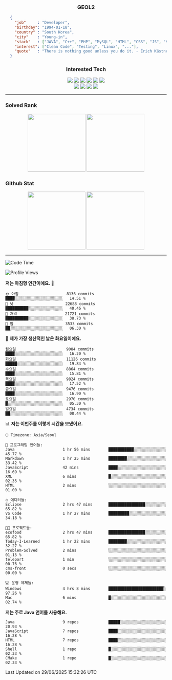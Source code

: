 <div align="center">

  ### GEOL2
</div>

```json
  {
    "job"     : "Developer",
    "birthday": "1994-01-18",
    "country" : "South Korea",
    "city"    : "Young-in",
    "stack"   : ["JAVA", "C++", "PHP", "MySQL", "HTML", "CSS", "JS", "Vue", "..."],
    "interest": ["Clean Code", "Testing", "Linux", "..."], 
    "quote"   : "There is nothing good unless you do it. - Erich Kästner"
  }
  ```
  
<div align="center">
  
  ### Interested Tech
  
  <img src="https://img.shields.io/badge/Laravel-F05340?style=flat-square&logo=Laravel&logoColor=white">
  <img src="https://img.shields.io/badge/SpringBoot-6DB33F?style=flat-square&logo=SpringBoot&logoColor=white">
  <img src="https://img.shields.io/badge/-NestJs-ea2845?style=flat-square&logo=nestjs&logoColor=white">
  <img src="https://img.shields.io/badge/Express-000000?style=flat-square&logo=Express&logoColor=white">
  <img src="https://img.shields.io/badge/Three.js-000000?style=flat-square&logo=Three.js&logoColor=white">
  <img src="https://img.shields.io/badge/OpenAI-%23412991?style=flat-square&logo=openai&logoColor=white">
  <br>
  <img src="https://img.shields.io/badge/Java-ED8B00?style=flat-square&logo=openjdk&logoColor=white">
  <img src="https://img.shields.io/badge/JavaScript-F7DF1E?style=flat-square&logo=JavaScript&logoColor=black">
  <img src="https://img.shields.io/badge/TypeScript-007acc?style=flat-square&logo=TypeScript&logoColor=black">
  <img src="https://img.shields.io/badge/MySQL-4479A1?style=flat-square&logo=mysql&logoColor=white"><br>

</div>

------------

  ### Solved Rank
  
  <div align="center">
    <img height="180em" src="https://mazassumnida.wtf/api/v2/generate_badge?boj=geol2">
    <img height="180em" src="https://leetcard.jacoblin.cool/Geol2?theme=light&font=Gugi&border=0&radius=20">
  </div>
  
  ### Github Stat 
  <div align="center">
    <img height="180em" src="https://github-readme-stats-omega-five-90.vercel.app/api/?username=geol2&show_icons=true&theme=dark">
    <img height="180em" src="https://github-readme-stats-omega-five-90.vercel.app/api/top-langs/?username=geol2&show_icons=true&hide=css,scss,html&layout=compact&theme=dark&count_private=true&langs_count=10">
  </div>
  
------------
<!--START_SECTION:waka-->
![Code Time](http://img.shields.io/badge/Code%20Time-4%2C197%20hrs%2037%20mins-blue)

![Profile Views](http://img.shields.io/badge/Profile%20Views-4-blue)

**저는 아침형 인간이에요. 🐤** 

```text
🌞 아침                     8136 commits        ████░░░░░░░░░░░░░░░░░░░░░   14.51 % 
🌆 낮　                     22688 commits       ██████████░░░░░░░░░░░░░░░   40.46 % 
🌃 저녁                     21721 commits       ██████████░░░░░░░░░░░░░░░   38.73 % 
🌙 밤　                     3533 commits        ██░░░░░░░░░░░░░░░░░░░░░░░   06.30 % 
```
📅 **제가 가장 생산적인 날은 화요일이에요.** 

```text
월요일                      9084 commits        ████░░░░░░░░░░░░░░░░░░░░░   16.20 % 
화요일                      11126 commits       █████░░░░░░░░░░░░░░░░░░░░   19.84 % 
수요일                      8864 commits        ████░░░░░░░░░░░░░░░░░░░░░   15.81 % 
목요일                      9824 commits        ████░░░░░░░░░░░░░░░░░░░░░   17.52 % 
금요일                      9476 commits        ████░░░░░░░░░░░░░░░░░░░░░   16.90 % 
토요일                      2970 commits        █░░░░░░░░░░░░░░░░░░░░░░░░   05.30 % 
일요일                      4734 commits        ██░░░░░░░░░░░░░░░░░░░░░░░   08.44 % 
```


📊 **저는 이번주를 이렇게 시간을 보냈어요.** 

```text
🕑︎ Timezone: Asia/Seoul

💬 프로그래밍 언어들: 
Java                     1 hr 56 mins        ███████████░░░░░░░░░░░░░░   45.77 % 
Markdown                 1 hr 25 mins        ████████░░░░░░░░░░░░░░░░░   33.42 % 
JavaScript               42 mins             ████░░░░░░░░░░░░░░░░░░░░░   16.69 % 
XML                      6 mins              █░░░░░░░░░░░░░░░░░░░░░░░░   02.35 % 
HTML                     2 mins              ░░░░░░░░░░░░░░░░░░░░░░░░░   01.00 % 

🔥 에디터들: 
Eclipse                  2 hrs 47 mins       ████████████████░░░░░░░░░   65.82 % 
VS Code                  1 hr 27 mins        █████████░░░░░░░░░░░░░░░░   34.18 % 

🐱‍💻 프로젝트들: 
ecofood                  2 hrs 47 mins       ████████████████░░░░░░░░░   65.82 % 
Today-I-Learned          1 hr 22 mins        ████████░░░░░░░░░░░░░░░░░   32.27 % 
Problem-Solved           2 mins              ░░░░░░░░░░░░░░░░░░░░░░░░░   01.15 % 
teleport                 1 min               ░░░░░░░░░░░░░░░░░░░░░░░░░   00.76 % 
cms-front                0 secs              ░░░░░░░░░░░░░░░░░░░░░░░░░   00.00 % 

💻 운영 체제들: 
Windows                  4 hrs 8 mins        ████████████████████████░   97.26 % 
Mac                      6 mins              █░░░░░░░░░░░░░░░░░░░░░░░░   02.74 % 
```

**저는 주로 Java 언어를 사용해요.** 

```text
Java                     9 repos             █████░░░░░░░░░░░░░░░░░░░░   20.93 % 
JavaScript               7 repos             ████░░░░░░░░░░░░░░░░░░░░░   16.28 % 
HTML                     7 repos             ████░░░░░░░░░░░░░░░░░░░░░   16.28 % 
Shell                    1 repo              █░░░░░░░░░░░░░░░░░░░░░░░░   02.33 % 
CMake                    1 repo              █░░░░░░░░░░░░░░░░░░░░░░░░   02.33 % 
```




 Last Updated on 29/06/2025 15:32:26 UTC
<!--END_SECTION:waka-->

<div align="center">
  
  <!-- [![Hits](https://hits.seeyoufarm.com/api/count/incr/badge.svg?url=https%3A%2F%2Fgithub.com%2Fgeol2&count_bg=%2379C83D&title_bg=%23555555&icon=myspace.svg&icon_color=%23E7E7E7&title=hits&edge_flat=false)](https://hits.seeyoufarm.com) -->
  
</div>

<!--
**Geol2/Geol2** is a ✨ _special_ ✨ repository because its `README.md` (this file) appears on your GitHub profile.

Here are some ideas to get you started:
- 🔭 I’m currently working on ...
- 🌱 I’m currently learning ...
- 👯 I’m looking to collaborate on ...
- 🤔 I’m looking for help with ...
- 💬 Ask me about ...
- 📫 How to reach me: ...
- 😄 Pronouns: ...
- ⚡ Fun fact: ...
-->
